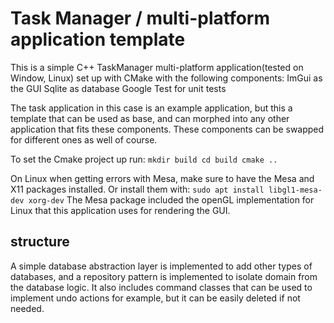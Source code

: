 # Task Manager / multi-platform application template
This is a simple C++ TaskManager multi-platform application(tested on Window, Linux) set up with CMake with the following components:
ImGui as the GUI
Sqlite as database
Google Test for unit tests

The task application in this case is an example application, but this a template that can be used as base, and can morphed into any other application that fits these components. These components can be swapped for different ones as well of course.

To set the Cmake project up run:
`
mkdir build
cd build
cmake ..
`

On Linux when getting errors with Mesa, make sure to have the Mesa and X11 packages installed. Or install them with:
`sudo apt install libgl1-mesa-dev xorg-dev`
The Mesa package included the openGL implementation for Linux that this application uses for rendering the GUI.

## structure
A simple database abstraction layer is implemented to add other types of databases, and a repository pattern is implemented to isolate domain from the database logic. It also includes command classes that can be used to implement undo actions for example, but it can be easily deleted if not needed.
